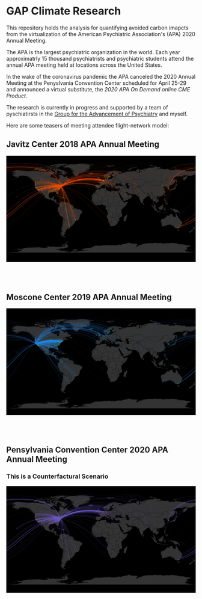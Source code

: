 # GAP Climate Research

This repository holds the analysis for quantifying avoided carbon imapcts from the virtualization of the American Psychiatric Association's (APA) 2020 Annual Meeting. 

The APA is the largest psychiatric organization in the world. Each year approximatrly 15 thousand psychiatrists and psychiatric students attend the annual APA meeting held at locations across the United States. 

In the wake of the coronavirus pandemic the APA canceled the 2020 Annual Meeting at the Penyslvania Convention Center scheduled for April 25-29 and announced a virtual substitute, the *2020 APA On Demand online CME Product.*

The research is currently in progress and supported by a team of pyschiatirsts in the [Group for the Advancement of Psychiatry](https://ourgap.org) and myself.

Here are some teasers of meeting attendee flight-network model:

## Javitz Center 2018 APA Annual Meeting

![NYC 2018 APA Annaul Meeting](/images/NYC2018.jpg)

<br />
<br />

## Moscone Center 2019 APA Annual Meeting

![SF 2019 APA Annaul Meeting](/images/SF2019.jpg)

<br />
<br />

## Pensylvania Convention Center 2020 APA Annual Meeting 

### This is a Counterfactural Scenario

![PHL 2020 APA Annaul Meeting](/images/PHL2020.jpg)